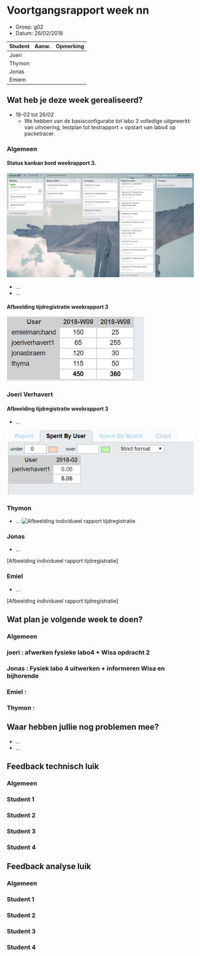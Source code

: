 # Voortgangsrapport week nn

* Groep: g02
* Datum: 26/02/2018

| Student  | Aanw. | Opmerking |
| :---     | :---  | :---      |
| Joeri    |       |           |
| Thymon   |       |           |
| Jonas   |       |           |
| Emiem    |       |           |

## Wat heb je deze week gerealiseerd?

* 19-02 tot 26/02 
    * We hebben van de basisconfiguratie tot labo 3 volledige uitgewerkt: van uitvoering, testplan tot testrapport + opstart van labo4 op packetracer.
       

### Algemeen
#### Status kanban bord weekrapport 3.

![Afbeelding huidige toestand Kanban-bord(en) invoegen](img/KanbanWeek3.JPG)

* ...
* ...

#### Afbeelding tijdregistratie weekrapport 3
![Afbeelding teamoverzicht tijdregistratie onderverdeeld per deelopdracht](img/week3.JPG)

### Joeri Verhavert
#### Afbeelding tijdregistratie weekrapport 3
* ...

![Afbeelding individueel rapport tijdregistratie](img/individueelbordJoeriVerhavert.PNG)

### Thymon

* ...
![Afbeelding individueel rapport tijdregistratie](/img/uren.JPG)

### Jonas

* ...

[Afbeelding individueel rapport tijdregistratie]

### Emiel

* ...

[Afbeelding individueel rapport tijdregistratie]

## Wat plan je volgende week te doen?

### Algemeen
### joeri : afwerken fysieke labo4  + Wisa opdracht 2
### Jonas : Fysiek labo 4 uitwerken + informeren Wisa en bijhorende
### Emiel :
### Thymon : 

## Waar hebben jullie nog problemen mee?

* ...
* ...

## Feedback technisch luik

### Algemeen

### Student 1
### Student 2
### Student 3
### Student 4

## Feedback analyse luik

### Algemeen

### Student 1
### Student 2
### Student 3
### Student 4

